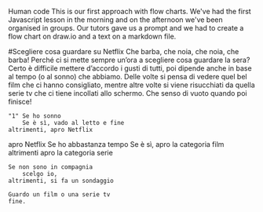 Human code
This is our first approach with flow charts.
We've had the first Javascript lesson in the morning and on the afternoon we've been organised in groups. Our tutors gave us a prompt and we had to create a flow chart on draw.io and a text on a markdown file.

#Scegliere cosa guardare su Netflix
Che barba, che noia, che noia, che barba!
Perché ci si mette sempre un’ora a scegliere cosa guardare la sera? Certo è difficile mettere d’accordo i gusti di tutti, poi dipende anche in base al tempo (o al sonno) che abbiamo. Delle volte si pensa di vedere quel bel film che ci hanno consigliato, mentre altre volte si viene risucchiati da quella serie tv che ci tiene incollati allo schermo. Che senso di vuoto quando poi finisce! 

    "1" Se ho sonno
        Se è sì, vado al letto e fine
    altrimenti, apro Netflix

apro Netflix
    Se ho abbastanza tempo
       Se è sì, apro la categoria film
    altrimenti apro la categoria serie 

    Se non sono in compagnia
        scelgo io,
    altrimenti, si fa un sondaggio

    Guardo un film o una serie tv
    fine.





